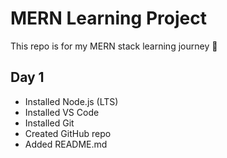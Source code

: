 # MERN Learning Project

This repo is for my MERN stack learning journey 🚀

## Day 1
- Installed Node.js (LTS)
- Installed VS Code
- Installed Git
- Created GitHub repo
- Added README.md

